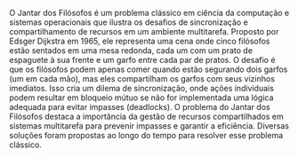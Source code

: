 O Jantar dos Filósofos é um problema clássico em ciência da computação e sistemas operacionais que ilustra os desafios de sincronização e compartilhamento de recursos em um ambiente multitarefa. Proposto por Edsger Dijkstra em 1965, ele representa uma cena onde cinco filósofos estão sentados em uma mesa redonda, cada um com um prato de espaguete à sua frente e um garfo entre cada par de pratos. O desafio é que os filósofos podem apenas comer quando estão segurando dois garfos (um em cada mão), mas eles compartilham os garfos com seus vizinhos imediatos. Isso cria um dilema de sincronização, onde ações individuais podem resultar em bloqueio mútuo se não for implementada uma lógica adequada para evitar impasses (deadlocks). O problema do Jantar dos Filósofos destaca a importância da gestão de recursos compartilhados em sistemas multitarefa para prevenir impasses e garantir a eficiência. Diversas soluções foram propostas ao longo do tempo para resolver esse problema clássico.
